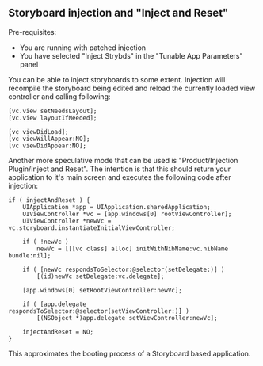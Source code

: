 ## Storyboard injection and "Inject and Reset"

Pre-requisites:

 *  You are running with patched injection
 *  You have selected "Inject Strybds" in the "Tunable App Parameters" panel
 
You can be able to inject storyboards to some extent. Injection will recompile the storyboard 
being edited and reload the currently loaded view controller and calling following:

``` objc
[vc.view setNeedsLayout];
[vc.view layoutIfNeeded];

[vc viewDidLoad];
[vc viewWillAppear:NO];
[vc viewDidAppear:NO];
```

Another more speculative mode that can be used is "Product/Injection Plugin/Inject and Reset".
The intention is that this should return your application to it's main screen and 
executes the following code after injection:

``` objc
if ( injectAndReset ) {
    UIApplication *app = UIApplication.sharedApplication;
    UIViewController *vc = [app.windows[0] rootViewController];
    UIViewController *newVc = vc.storyboard.instantiateInitialViewController;
    
    if ( !newVc )
        newVc = [[[vc class] alloc] initWithNibName:vc.nibName bundle:nil];
        
    if ( [newVc respondsToSelector:@selector(setDelegate:)] )
        [(id)newVc setDelegate:vc.delegate];
        
    [app.windows[0] setRootViewController:newVc];
    
    if ( [app.delegate respondsToSelector:@selector(setViewController:)] )
        [(NSObject *)app.delegate setViewController:newVc];
        
    injectAndReset = NO;
}
```

This approximates the booting process of a Storyboard based application.
